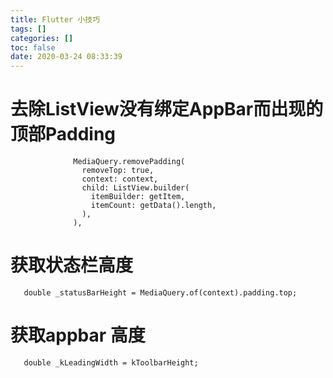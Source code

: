 ```yaml
---
title: Flutter 小技巧
tags: []
categories: []
toc: false
date: 2020-03-24 08:33:39
---
```


# 去除ListView没有绑定AppBar而出现的顶部Padding
```
              MediaQuery.removePadding(
                removeTop: true,
                context: context,
                child: ListView.builder(
                  itemBuilder: getItem,
                  itemCount: getData().length,
                ),
              ),
```

<!--- more --->
# 获取状态栏高度
```
   double _statusBarHeight = MediaQuery.of(context).padding.top;
```

# 获取appbar 高度
```
   double _kLeadingWidth = kToolbarHeight;
```